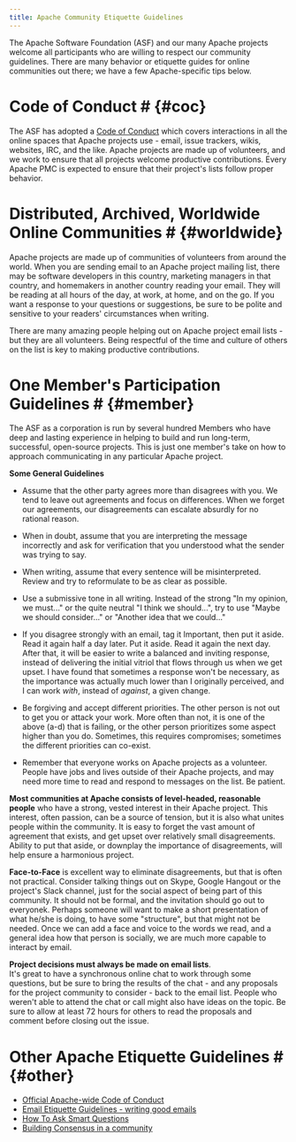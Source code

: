 ```yaml
---
title: Apache Community Etiquette Guidelines
---
```


The Apache Software Foundation (ASF) and our many Apache projects welcome all 
participants who are willing to respect our community guidelines. There are 
many behavior or etiquette guides for online communities out there; we have a few 
Apache-specific tips below.

# Code of Conduct # {#coc}

The ASF has adopted a [Code of Conduct][1] which covers interactions in 
all the online spaces that Apache projects use - email, issue trackers, wikis, 
websites, IRC, and the like.  Apache projects are made up of volunteers, and 
we work to ensure that all projects welcome productive contributions.  Every 
Apache PMC is expected to ensure that their project's lists follow 
proper behavior.

# Distributed, Archived, Worldwide Online Communities # {#worldwide}

Apache projects are made up of communities of volunteers from around the 
world.  When you are sending email to an Apache project mailing list, there may 
be software developers in this country, marketing managers in that country, and 
homemakers in another country reading your email.  They will be reading at all hours of the day, at work, at home, and on the go.  If you 
want a response to your questions or suggestions, be sure to be polite and 
sensitive to your readers' circumstances when writing.

There are many amazing people helping out on Apache project email 
lists - but they are all volunteers.  Being respectful of the time and 
culture of others on the list is key to making productive contributions.

# One Member's Participation Guidelines # {#member}

The ASF as a corporation is run by several hundred Members who have deep and lasting experience 
in helping to build and run long-term, successful, open-source projects.  This is just one member's take on how to approach 
communicating in any particular Apache project.


**Some General Guidelines**

  * Assume that the other party agrees more than disagrees with you. We
tend to leave out agreements and focus on differences. When we forget our agreements, our disagreements can escalate absurdly for no rational reason.

  * When in doubt, assume that you are interpreting the message incorrectly
and ask for verification that you understood what the sender was trying to say.

  * When writing, assume that every sentence will be misinterpreted.
Review and try to reformulate to be as clear as possible.

  * Use a submissive tone in all writing. Instead of the strong "In my
opinion, we must..." or the quite neutral "I think we should...", try to
use "Maybe we should consider..." or "Another idea that we could..."

  * If you disagree strongly with an email, tag it Important, then
put it aside. Read it again half a day later. Put it aside. Read it again the
next day. After that, it will be easier to write a balanced and inviting response,
instead of delivering the initial vitriol that flows through us when we get upset. I have
found that sometimes a response won't be necessary, as the importance
was actually much lower than I originally perceived, and I can
work _with_, instead of _against_, a given change.

  * Be forgiving and accept different priorities. The other person is not
out to get you or attack your work. More often than not, it is one of the
above (a-d) that is failing, or the other person prioritizes some
aspect higher than you do. Sometimes, this requires compromises; sometimes
the different priorities can co-exist.

  * Remember that everyone works on Apache projects as a volunteer.
People have jobs and lives outside of their Apache projects, and may need 
more time to read and respond to messages on the list.  Be patient.

**Most communities at Apache consists of level-headed, reasonable people** who
have a strong, vested interest in their Apache project. This interest, often
passion, can be a source of tension, but it is also what unites
people within the community. It is easy to forget the vast amount of
agreement that exists, and get upset over relatively small disagreements.
Ability to put that aside, or downplay the importance of disagreements, will help ensure a
harmonious project.

**Face-to-Face** is excellent way to eliminate disagreements, but that is often
not practical. Consider talking things out on Skype, Google Hangout or the project's Slack channel, just for the social aspect
of being part of this community. It should not be formal, and the
invitation should go out to everyonek. Perhaps someone will want to make a short
presentation of what he/she is doing, to have some "structure", but that
might not be needed. Once we can add a face and voice to the words we read, and a general
idea how that person is socially, we are much more capable to interact by
email.

**Project decisions must always be made on email lists**.  
It's great to have a synchronous online chat to work through some questions, but 
be sure to bring the results of the chat - and any proposals for the 
project community to consider - back to the email list.  People who 
weren't able to attend the chat or call might also have ideas on the topic.
Be sure to allow at least 72 hours for others to read the proposals and 
comment before closing out the issue.

# Other Apache Etiquette Guidelines # {#other}

 - [Official Apache-wide Code of Conduct][1]
 - [Email Etiquette Guidelines - writing good emails](https://www.apache.org/dev/contrib-email-tips)
 - [How To Ask Smart Questions](http://www.catb.org/~esr/faqs/smart-questions.html)
 - [Building Consensus in a community](/committers/consensusBuilding.html)

  [1]: https://www.apache.org/foundation/policies/conduct.html
